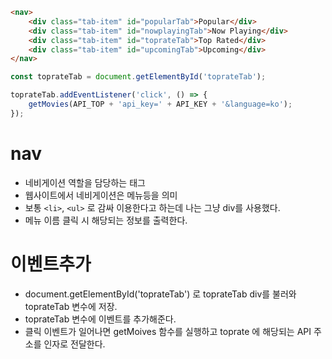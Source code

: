 ```html
<nav>
    <div class="tab-item" id="popularTab">Popular</div>
    <div class="tab-item" id="nowplayingTab">Now Playing</div>
    <div class="tab-item" id="toprateTab">Top Rated</div>
    <div class="tab-item" id="upcomingTab">Upcoming</div>
</nav>
```


```javascript
const toprateTab = document.getElementById('toprateTab');

toprateTab.addEventListener('click', () => {
    getMovies(API_TOP + 'api_key=' + API_KEY + '&language=ko');
});
```

# nav

- 네비게이션 역할을 담당하는 태그
- 웹사이트에서 네비게이션은 메뉴등을 의미
- 보통 `<li>`, `<ul>` 로 감싸 이용한다고 하는데 나는 그냥 div를 사용했다.
- 메뉴 이름 클릭 시 해당되는 정보를 출력한다.

# 이벤트추가

- document.getElementById('toprateTab') 로 toprateTab div를 불러와 toprateTab 변수에 저장.
- toprateTab 변수에 이벤트를 추가해준다.
- 클릭 이벤트가 일어나면 getMoives 함수를 실행하고 toprate 에 해당되는 API 주소를 인자로 전달한다.
